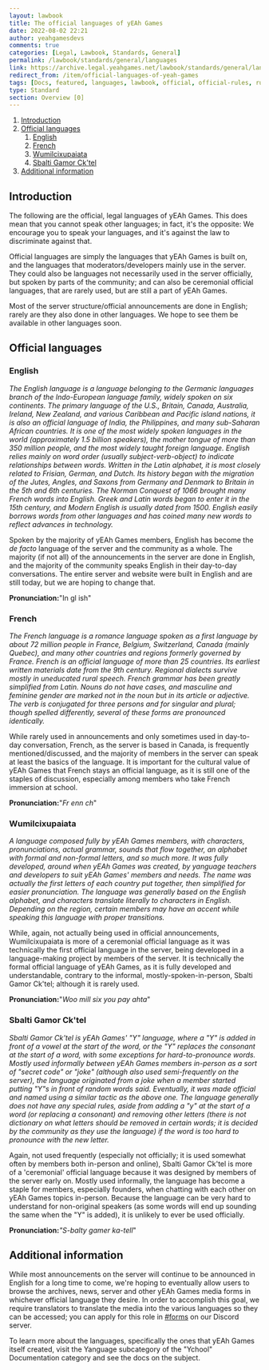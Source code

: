 ```yaml
---
layout: lawbook
title: The official languages of yEAh Games
date: 2022-08-02 22:21
author: yeahgamesdevs
comments: true
categories: [Legal, Lawbook, Standards, General]
permalink: /lawbook/standards/general/languages
link: https://archive.legal.yeahgames.net/lawbook/standards/general/languages
redirect_from: /item/official-languages-of-yeah-games
tags: [Docs, featured, languages, lawbook, official, official-rules, rule-docs, rules, Rules/lawbook, Yanguage]
type: Standard
section: Overview [0]
---
```

<!-- wp:table-of-contents {"headings":[{"content":"Introduction","level":2,"link":"https://yeaharchives.wordpress.com/2022/08/02/the-official-languages-of-yeah-games/#introduction"},{"content":"Official languages","level":2,"link":"https://yeaharchives.wordpress.com/2022/08/02/the-official-languages-of-yeah-games/#official-languages"},{"content":"English","level":3,"link":"https://yeaharchives.wordpress.com/2022/08/02/the-official-languages-of-yeah-games/#english"},{"content":"French","level":3,"link":"https://yeaharchives.wordpress.com/2022/08/02/the-official-languages-of-yeah-games/#french"},{"content":"Wumilcixupaiata","level":3,"link":"https://yeaharchives.wordpress.com/2022/08/02/the-official-languages-of-yeah-games/#wumilcixupaiata"},{"content":"Sbalti Gamor Ck'tel","level":3,"link":"https://yeaharchives.wordpress.com/2022/08/02/the-official-languages-of-yeah-games/#sbalti-gamor-ck-tel"},{"content":"Additional information","level":2,"link":"https://yeaharchives.wordpress.com/2022/08/02/the-official-languages-of-yeah-games/#additional-information"}]} -->
<ol><li><a class="wp-block-table-of-contents__entry" href="https://yeaharchives.wordpress.com/2022/08/02/the-official-languages-of-yeah-games/#introduction">Introduction</a></li><li><a class="wp-block-table-of-contents__entry" href="https://yeaharchives.wordpress.com/2022/08/02/the-official-languages-of-yeah-games/#official-languages">Official languages</a><ol><li><a class="wp-block-table-of-contents__entry" href="https://yeaharchives.wordpress.com/2022/08/02/the-official-languages-of-yeah-games/#english">English</a></li><li><a class="wp-block-table-of-contents__entry" href="https://yeaharchives.wordpress.com/2022/08/02/the-official-languages-of-yeah-games/#french">French</a></li><li><a class="wp-block-table-of-contents__entry" href="https://yeaharchives.wordpress.com/2022/08/02/the-official-languages-of-yeah-games/#wumilcixupaiata">Wumilcixupaiata</a></li><li><a class="wp-block-table-of-contents__entry" href="https://yeaharchives.wordpress.com/2022/08/02/the-official-languages-of-yeah-games/#sbalti-gamor-ck-tel">Sbalti Gamor Ck'tel</a></li></ol></li><li><a class="wp-block-table-of-contents__entry" href="https://yeaharchives.wordpress.com/2022/08/02/the-official-languages-of-yeah-games/#additional-information">Additional information</a></li></ol>
<!-- /wp:table-of-contents -->

<!-- wp:heading -->
<h2 id="introduction">Introduction</h2>
<!-- /wp:heading -->

<!-- wp:paragraph -->
<p>The following are the official, legal languages of yEAh Games. This does mean that you cannot speak other languages; in fact, it's the opposite: We encourage you to speak your languages, and it's against the law to discriminate against that.</p>
<!-- /wp:paragraph -->

<!-- wp:paragraph -->
<p>Official languages are simply the languages that yEAh Games is built on, and the languages that moderators/developers mainly use in the server. They could also be languages not necessarily used in the server officially, but spoken by parts of the community; and can also be ceremonial official languages, that are rarely used, but are still a part of yEAh Games.</p>
<!-- /wp:paragraph -->

<!-- wp:paragraph -->
<p>Most of the server structure/official announcements are done in English; rarely are they also done in other languages. We hope to see them be available in other languages soon.</p>
<!-- /wp:paragraph -->

<!-- wp:heading -->
<h2 id="official-languages">Official languages</h2>
<!-- /wp:heading -->

<!-- wp:heading {"level":3} -->
<h3 id="english">English</h3>
<!-- /wp:heading -->

<!-- wp:paragraph -->
<p><em>The English language is a language belonging to the Germanic languages branch of the Indo-European language family, widely spoken on six continents. The primary language of the U.S., Britain, Canada, Australia, Ireland, New Zealand, and various Caribbean and Pacific island nations, it is also an official language of India, the Philippines, and many sub-Saharan African countries. It is one of the most widely spoken languages in the world (approximately 1.5 billion speakers), the mother tongue of more than 350 million people, and the most widely taught foreign language. English relies mainly on word order (usually subject-verb-object) to indicate relationships between words. Written in the Latin alphabet, it is most closely related to Frisian, German, and Dutch. Its history began with the migration of the Jutes, Angles, and Saxons from Germany and Denmark to Britain in the 5th and 6th centuries. The Norman Conquest of 1066 brought many French words into English. Greek and Latin words began to enter it in the 15th century, and Modern English is usually dated from 1500. English easily borrows words from other languages and has coined many new words to reflect advances in technology.</em></p>
<!-- /wp:paragraph -->

<!-- wp:paragraph -->
<p>Spoken by the majority of yEAh Games members, English has become the <em>de facto</em> language of the server and the community as a whole. The majority (if not all) of the announcements in the server are done in English, and the majority of the community speaks English in their day-to-day conversations. The entire server and website were built in English and are still today, but we are hoping to change that.</p>
<!-- /wp:paragraph -->

<!-- wp:paragraph {"fontSize":"small"} -->
<p class="has-small-font-size"><strong>Pronunciation:</strong>"In gl ish"</p>
<!-- /wp:paragraph -->

<!-- wp:heading {"level":3} -->
<h3 id="french">French</h3>
<!-- /wp:heading -->

<!-- wp:paragraph -->
<p><em>The French language is a romance language spoken as a first language by about 72 million people in France, Belgium, Switzerland, Canada (mainly Quebec), and many other countries and regions formerly governed by France. French is an official language of more than 25 countries. Its earliest written materials date from the 9th century. Regional dialects survive mostly in uneducated rural speech. French grammar has been greatly simplified from Latin. Nouns do not have cases, and masculine and feminine gender are marked not in the noun but in its article or adjective. The verb is conjugated for three persons and for singular and plural; though spelled differently, several of these forms are pronounced identically.</em></p>
<!-- /wp:paragraph -->

<!-- wp:paragraph -->
<p>While rarely used in announcements and only sometimes used in day-to-day conversation, French, as the server is based in Canada, is frequently mentioned/discussed, and the majority of members in the server can speak at least the basics of the language. It is important for the cultural value of yEAh Games that French stays an official language, as it is still one of the staples of discussion, especially among members who take French immersion at school.</p>
<!-- /wp:paragraph -->

<!-- wp:paragraph {"fontSize":"small"} -->
<p class="has-small-font-size"><strong>Pronunciation:</strong>"<em>Fr enn ch</em>"</p>
<!-- /wp:paragraph -->

<!-- wp:heading {"level":3} -->
<h3 id="wumilcixupaiata"><strong>Wumilcixupaiata</strong></h3>
<!-- /wp:heading -->

<!-- wp:paragraph -->
<p><em>A language composed fully by yEAh Games members, with characters, pronunciations, actual grammar,  sounds that flow together, an alphabet with formal and non-formal letters, and so much more. It was fully developed, around when yEAh Games was created, by yanguage teachers and developers to suit yEAh Games' members and needs. The name was actually the first letters of each country put together, then simplified for easier pronunciation. The language was generally based on the English alphabet, and characters translate literally to characters in English. Depending on the region, certain members may have an accent while speaking this language with proper transitions.</em></p>
<!-- /wp:paragraph -->

<!-- wp:paragraph -->
<p>While, again, not actually being used in official announcements, Wumilcixupaiata is more of a ceremonial official language as it was technically the first official language in the server, being developed in a language-making project by members of the server. It is technically the formal official language of yEAh Games, as it is fully developed and understandable, contrary to the informal, mostly-spoken-in-person, Sbalti Gamor Ck'tel; although it is rarely used.</p>
<!-- /wp:paragraph -->

<!-- wp:paragraph {"fontSize":"small"} -->
<p class="has-small-font-size"><strong>Pronunciation:</strong>"<em>Woo mill six you pay ahta</em>"</p>
<!-- /wp:paragraph -->

<!-- wp:heading {"level":3} -->
<h3 id="sbalti-gamor-ck-tel">Sbalti Gamor Ck'tel</h3>
<!-- /wp:heading -->

<!-- wp:paragraph -->
<p><em>Sbalti Gamor Ck'tel is yEAh Games' "Y" language, where a "Y" is added in front of a vowel at the start of the word, or the "Y" replaces the consonant at the start of a word, with some exceptions for hard-to-pronounce words. Mostly used informally between yEAh Games members in-person as a sort of "secret code" or "joke" (although also used semi-frequently on the server), the language originated from a joke when a member started putting "Y"s in front of random words said. Eventually, it was made official and named using a similar tactic as the above one. The language generally does not have any special rules, aside from adding a "y" at the start of a word (or replacing a consonant) and removing other letters (there is not dictionary on what letters should be removed in certain words; it is decided by the community as they use the language) if the word is too hard to pronounce with the new letter.</em></p>
<!-- /wp:paragraph -->

<!-- wp:paragraph -->
<p>Again, not used frequently (especially not officially; it is used somewhat often by members both in-person and online), Sbalti Gamor Ck'tel is more of a 'ceremonial' official language because it was designed by members of the server early on. Mostly used informally, the language has become a staple for members, especially founders, when chatting with each other on yEAh Games topics in-person. Because the language can be very hard to understand for non-original speakers (as some words will end up sounding the same when the "Y" is added), it is unlikely to ever be used officially.</p>
<!-- /wp:paragraph -->

<!-- wp:paragraph {"fontSize":"small"} -->
<p class="has-small-font-size"><strong>Pronunciation:</strong><em>"S-balty gamer ka-tell</em>"</p>
<!-- /wp:paragraph -->

<!-- wp:heading -->
<h2 id="additional-information">Additional information</h2>
<!-- /wp:heading -->

<!-- wp:paragraph -->
<p>While most announcements on the server will continue to be announced in English for a long time to come, we're hoping to eventually allow users to browse the archives, news, server and other yEAh Games media forms in whichever official language they desire. In order to accomplish this goal, we require translators to translate the media into the various languages so they can be accessed; you can apply for this role in <a href="https://discord.com/channels/887052880782176266/959798642737303563">#forms</a> on our Discord server.</p>
<!-- /wp:paragraph -->

<!-- wp:paragraph -->
<p>To learn more about the languages, specifically the ones that yEAh Games itself created, visit the Yanguage subcategory of the "Ychool" Documentation category and see the docs on the subject.</p>
<!-- /wp:paragraph -->
